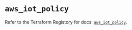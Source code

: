 # `aws_iot_policy`

Refer to the Terraform Registory for docs: [`aws_iot_policy`](https://registry.terraform.io/providers/hashicorp/aws/5.15.0/docs/resources/iot_policy).
